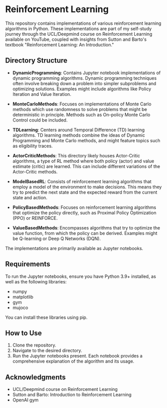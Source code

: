 # Reinforcement Learning

This repository contains implementations of various reinforcement learning algorithms in Python. These implementations are part of my self-study journey through the UCL/Deepmind course on Reinforcement Learning available on YouTube, coupled with insights from Sutton and Barto's textbook "Reinforcement Learning: An Introduction."

## Directory Structure

- **DynamicProgramming**: Contains Jupyter notebook implementations of dynamic programming algorithms. Dynamic programming techniques often involve breaking down a problem into simpler subproblems and optimizing solutions. Examples might include algorithms like Policy Iteration and Value Iteration.

- **MonteCarloMethods**: Focuses on implementations of Monte Carlo methods which use randomness to solve problems that might be deterministic in principle. Methods such as On-policy Monte Carlo Control could be included.

- **TDLearning**: Centers around Temporal Difference (TD) learning algorithms. TD learning methods combine the ideas of Dynamic Programming and Monte Carlo methods, and might feature topics such as eligibility traces.

- **ActorCriticMethods**: This directory likely houses Actor-Critic algorithms, a type of RL method where both policy (actor) and value estimate (critic) are learned. This can include different variations of the Actor-Critic methods.

- **ModelBasedRL**: Consists of reinforcement learning algorithms that employ a model of the environment to make decisions. This means they try to predict the next state and the expected reward from the current state and action.

- **PolicyBasedMethods**: Focuses on reinforcement learning algorithms that optimize the policy directly, such as Proximal Policy Optimization (PPO) or REINFORCE.

- **ValueBasedMethods**: Encompasses algorithms that try to optimize the value function, from which the policy can be derived. Examples might be Q-learning or Deep Q Networks (DQN).

The implementations are primarily available as Jupyter notebooks.

## Requirements

To run the Jupyter notebooks, ensure you have Python 3.9+ installed, as well as the following libraries:

- numpy
- matplotlib
- gym
- mujoco 

You can install these libraries using pip.

## How to Use

1. Clone the repository.
2. Navigate to the desired directory.
3. Run the Jupyter notebooks present. Each notebook provides a comprehensive explanation of the algorithm and its usage.


## Acknowledgments

- UCL/Deepmind course on Reinforcement Learning
- Sutton and Barto: Introduction to Reinforcement Learning
- OpenAI gym
